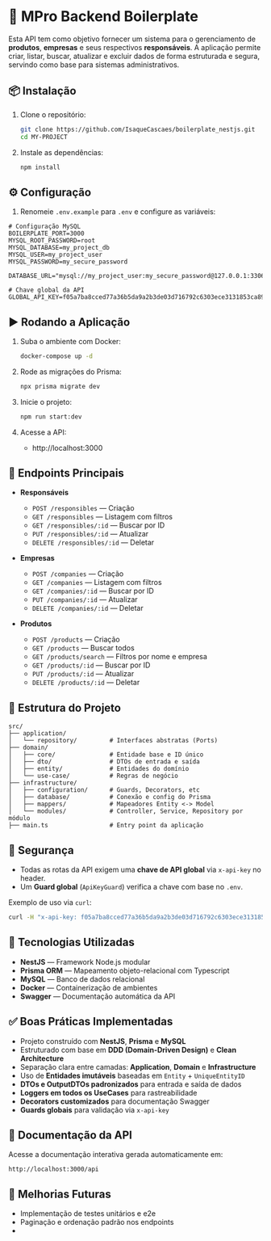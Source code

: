 # 🚀 MPro Backend Boilerplate

Esta API tem como objetivo fornecer um sistema para o gerenciamento de **produtos**, **empresas** e seus respectivos **responsáveis**. A aplicação permite criar, listar, buscar, atualizar e excluir dados de forma estruturada e segura, servindo como base para sistemas administrativos.
## 📦 Instalação

1. Clone o repositório:
   ```bash
   git clone https://github.com/IsaqueCascaes/boilerplate_nestjs.git
   cd MY-PROJECT
   ```

2. Instale as dependências:
   ```bash
   npm install
   ```

## ⚙️ Configuração

1. Renomeie `.env.example` para `.env` e configure as variáveis:

```env
# Configuração MySQL
BOILERPLATE_PORT=3000
MYSQL_ROOT_PASSWORD=root
MYSQL_DATABASE=my_project_db
MYSQL_USER=my_project_user
MYSQL_PASSWORD=my_secure_password

DATABASE_URL="mysql://my_project_user:my_secure_password@127.0.0.1:3306/my_project_db"

# Chave global da API
GLOBAL_API_KEY=f05a7ba8cced77a36b5da9a2b3de03d716792c6303ece3131853ca89d91891e5
```

## ▶️ Rodando a Aplicação

1. Suba o ambiente com Docker:
   ```bash
   docker-compose up -d
   ```

2. Rode as migrações do Prisma:
   ```bash
   npx prisma migrate dev
   ```

3. Inicie o projeto:
   ```bash
   npm run start:dev
   ```

4. Acesse a API:
   - http://localhost:3000

## 📌 Endpoints Principais

- **Responsáveis**
  - `POST /responsibles` — Criação
  - `GET /responsibles` — Listagem com filtros
  - `GET /responsibles/:id` — Buscar por ID
  - `PUT /responsibles/:id` — Atualizar
  - `DELETE /responsibles/:id` — Deletar

- **Empresas**
  - `POST /companies` — Criação
  - `GET /companies` — Listagem com filtros
  - `GET /companies/:id` — Buscar por ID
  - `PUT /companies/:id` — Atualizar
  - `DELETE /companies/:id` — Deletar

- **Produtos**
  - `POST /products` — Criação
  - `GET /products` — Buscar todos
  - `GET /products/search` — Filtros por nome e empresa
  - `GET /products/:id` — Buscar por ID
  - `PUT /products/:id` — Atualizar
  - `DELETE /products/:id` — Deletar

## 📁 Estrutura do Projeto

```plaintext
src/
├── application/
│   └── repository/         # Interfaces abstratas (Ports)
├── domain/
│   ├── core/               # Entidade base e ID único
│   ├── dto/                # DTOs de entrada e saída
│   ├── entity/             # Entidades do domínio
│   └── use-case/           # Regras de negócio
├── infrastructure/
│   ├── configuration/      # Guards, Decorators, etc
│   ├── database/           # Conexão e config do Prisma
│   ├── mappers/            # Mapeadores Entity <-> Model
│   └── modules/            # Controller, Service, Repository por módulo
├── main.ts                 # Entry point da aplicação
```

## 🔐 Segurança

- Todas as rotas da API exigem uma **chave de API global** via `x-api-key` no header.
- Um **Guard global** (`ApiKeyGuard`) verifica a chave com base no `.env`.

Exemplo de uso via `curl`:

```bash
curl -H "x-api-key: f05a7ba8cced77a36b5da9a2b3de03d716792c6303ece3131853ca89d91891e5" http://localhost:3000/products
```

## 🧪 Tecnologias Utilizadas

- **NestJS** — Framework Node.js modular
- **Prisma ORM** — Mapeamento objeto-relacional com Typescript
- **MySQL** — Banco de dados relacional
- **Docker** — Containerização de ambientes
- **Swagger** — Documentação automática da API

## ✅ Boas Práticas Implementadas

- Projeto construído com **NestJS**, **Prisma** e **MySQL**
- Estruturado com base em **DDD (Domain-Driven Design)** e **Clean Architecture**
- Separação clara entre camadas: **Application**, **Domain** e **Infrastructure**
- Uso de **Entidades imutáveis** baseadas em `Entity` + `UniqueEntityID`
- **DTOs e OutputDTOs padronizados** para entrada e saída de dados
- **Loggers em todos os UseCases** para rastreabilidade
- **Decorators customizados** para documentação Swagger
- **Guards globais** para validação via `x-api-key`

## 📘 Documentação da API

Acesse a documentação interativa gerada automaticamente em:

```
http://localhost:3000/api
```

## 🚧 Melhorias Futuras

- Implementação de testes unitários e e2e
- Paginação e ordenação padrão nos endpoints
- 
